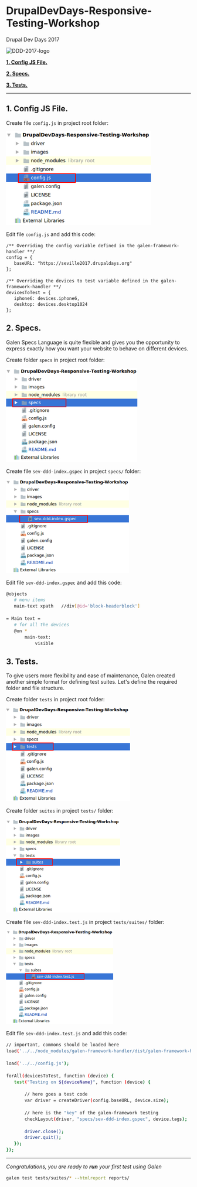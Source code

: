 # DrupalDevDays-Responsive-Testing-Workshop

Drupal Dev Days 2017

<img src="https://seville2017.drupaldays.org/themes/da_vinci/logo.svg" alt="DDD-2017-logo" />

[**1. Config JS File.**](#1-config-js-file)

[**2. Specs.**](#2-specs)

[**3. Tests.**](#3-tests)
_______________________________________
 
 ## 1. Config JS File.
 
 Create file ```config.js``` in project root folder:
 
 <img src="/images/Step1_Creating_Structure_0.png" height="256" />
 
 Edit file ```config.js``` and add this code:
 
 ```
 /** Overriding the config variable defined in the galen-framework-handler **/
 config = {
    baseURL: "https://seville2017.drupaldays.org"
 };
    
 /** Overriding the devices to test variable defined in the galen-framework-handler **/
 devicesToTest = {
    iphone6: devices.iphone6,
    desktop: devices.desktop1024
 };
 ```
 
 ## 2. Specs.
 
 Galen Specs Language is quite flexible and gives you the opportunity 
 to express exactly how you want your website to behave on different devices.
 
 Create folder ```specs``` in project root folder:
 
 <img src="/images/Step1_Creating_Structure_1.png" height="256" />
  
 Create file ```sev-ddd-index.gspec``` in project ```specs/``` folder: 
 
 <img src="/images/Step1_Creating_Structure_2.png" height="256" />
 
 Edit file ```sev-ddd-index.gspec``` and add this code:
  
  ```bash
  @objects
     # menu items
     main-text xpath   //div[@id='block-headerblock']
     
  = Main text =
     # for all the devices
     @on *
         main-text:
             visible
  ```
  
 
 ## 3. Tests.
 
 To give users more flexibility and ease of maintenance, 
 Galen created another simple format for defining test suites. 
 Let's define the required folder and file structure.
 
 Create folder ```tests``` in project root folder:
  
 <img src="/images/Step1_Creating_Structure_3.png" height="256" />
  
 Create folder ```suites``` in project ```tests/``` folder:
   
 <img src="/images/Step1_Creating_Structure_4.png" height="256" />
 
 Create file ```sev-ddd-index.test.js``` in project ```tests/suites/``` folder: 
  
 <img src="/images/Step1_Creating_Structure_5.png" height="256" />  
 
 Edit file ```sev-ddd-index.test.js``` and add this code:
   
 ```bash
 // important, commons should be loaded here
 load('../../node_modules/galen-framework-handler/dist/galen-framework-handler.js');
      
 load('../../config.js');
      
 forAll(devicesToTest, function (device) {
    test("Testing on ${deviceName}", function (device) {
        
        // here goes a test code
        var driver = createDriver(config.baseURL, device.size);
        
        // here is the "key" of the galen-framework testing
        checkLayout(driver, "specs/sev-ddd-index.gspec", device.tags);
        
        driver.close();
        driver.quit();
    });
 });
 ```
 
  _______________________________________
 
 _Congratulations, you are ready to **run** your first test using Galen_
 
 ```bash 
 galen test tests/suites/* --htmlreport reports/
 ```
